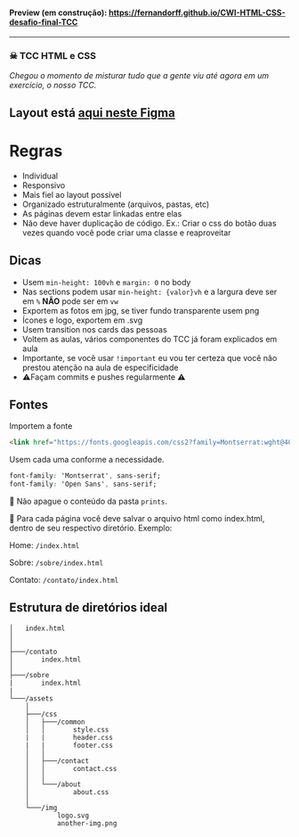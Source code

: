 #### Preview (em construção): https://fernandorff.github.io/CWI-HTML-CSS-desafio-final-TCC
---

### ☠ TCC HTML e CSS

*Chegou o momento de misturar tudo que a gente viu até agora em um exercício, o nosso TCC.*

## Layout está [aqui neste Figma](https://www.figma.com/file/IvRyMgaJCedXHD9f2xhbfz/Crescer-2020-02?node-id=1812%3A324)

# Regras
- Individual
- Responsivo
- Mais fiel ao layout possível
- Organizado estruturalmente (arquivos, pastas, etc)
- As páginas devem estar linkadas entre elas
- Não deve haver duplicação de código. Ex.: Criar o css do botão duas vezes quando você pode criar uma classe e reaproveitar

## Dicas
- Usem `min-height: 100vh` e `margin: 0` no body
- Nas sections podem usar `min-height: {valor}vh` e a largura deve ser em `%` **NÃO** pode ser em `vw`
- Exportem as fotos em jpg, se tiver fundo transparente usem png
- Ícones e logo, exportem em .svg
- Usem transition nos cards das pessoas
- Voltem as aulas, vários componentes do TCC já foram explicados em aula
- Importante, se você usar `!important` eu vou ter certeza que você não prestou atenção na aula de especificidade
- ⚠Façam commits e pushes regularmente ⚠


## Fontes
Importem a fonte
``` html
<link href="https://fonts.googleapis.com/css2?family=Montserrat:wght@400;700&family=Open+Sans&display=swap" rel="stylesheet">
```

Usem cada uma conforme a necessidade.
```css
font-family: 'Montserrat', sans-serif;
font-family: 'Open Sans', sans-serif;
```


🚧 Não apague o conteúdo da pasta `prints`.

🚧 Para cada página você deve salvar o arquivo html como index.html, dentro de seu respectivo diretório. Exemplo:

Home: `/index.html`

Sobre: `/sobre/index.html`

Contato: `/contato/index.html`


## Estrutura de diretórios ideal
```
│   index.html
│
│
├───/contato
│       index.html
│
├───/sobre
|       index.html
|
└───/assets
    │
    ├───/css
    │   ├───/common
    │   │       style.css
    |   |       header.css
    |   |       footer.css
    │   │
    │   ├───/contact
    │   │       contact.css
    │   │
    │   └───/about
    │           about.css
    │
    └───/img
            logo.svg
            another-img.png


```
